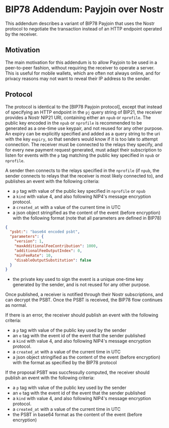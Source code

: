 # BIP78 Addendum: Payjoin over Nostr

This addendum describes a variant of BIP78 Payjoin that uses the Nostr protocol to negotiate the transaction instead of an HTTP endpoint operated by the receiver.

## Motivation

The main motivation for this addendum is to allow Payjoin to be used in a peer-to-peer fashion, without requiring the receiver to operate a server. This is useful for mobile wallets, which are often not always online, and for privacy reasons may not want to reveal their IP address to the sender.

## Protocol

The protocol is identical to the [BIP78 Payjoin protocol], except that instead of specifying an HTTP endpoint in the `pj` query string of BIP21, the receiver provides a Nostr NIP21 URI, containing either an `npub` or `nprofile`. 
The public key encoded in the `npub` or `nprofile` is recommended to be generated as a one-time use keypair, and not reused for any other purpose. An expiry can be explicitly specified and added as a query string to the uri with the key `expiry`, so that senders would know if it is too late to attempt connection.
The receiver must be connected to the relays they specify, and for every new payment request generated, must adapt their subscription to listen for events with the `p` tag matching the public key specified in `npub` or `nprofile`.

A sender then connects to the relays specified in the `nprofile` (if `npub`, the sender connects to relays that the receiver is most likely connected to), and publishes an event with the following criteria:
* a `p` tag with value of the public key specified in `nprofile` or `npub`
* a `kind` with value 4, and also following NIP4's message encryption protocol.
* a `created_at` with a value of the current time in UTC
* a json object stringified as the content of the event (before encryption) with the following format (note that all parameters are defined in BIP78)

```json
{
  "psbt:": "base64 encoded psbt",
  "parameters": {
    "version": 1,
    "maxAdditionalFeeContribution": 1000,
    "additionalFeeOutputIndex": 0,
    "minFeeRate": 10,
    "disableOutputSubstitution": false
  }
}
```
* the private key used to sign the event is a unique one-time key generated by the sender, and is not reused for any other purpose.

Once published, a receiver is notified through their Nostr subscriptions, and can decrypt the PSBT. Once the PSBT is received, the BIP78 flow continues as normal. 

If there is an error, the receiver should publish an event with the following criteria:
* a `p` tag with value of the public key used by the sender
* an `e` tag with the event id of the event that the sender published
* a `kind` with value 4, and also following NIP4's message encryption protocol.
* a `created_at` with a value of the current time in UTC
* a json object stringified as the content of the event (before encryption) with the format as specified by the BIP78 protocol

If the proposal PSBT was succfessully computed, the receiver should publish an event with the following criteria:
* a `p` tag with value of the public key used by the sender
* an `e` tag with the event id of the event that the sender published
* a `kind` with value 4, and also following NIP4's message encryption protocol.
* a `created_at` with a value of the current time in UTC
* the PSBT in base64 format as the content of the event (before encryption)